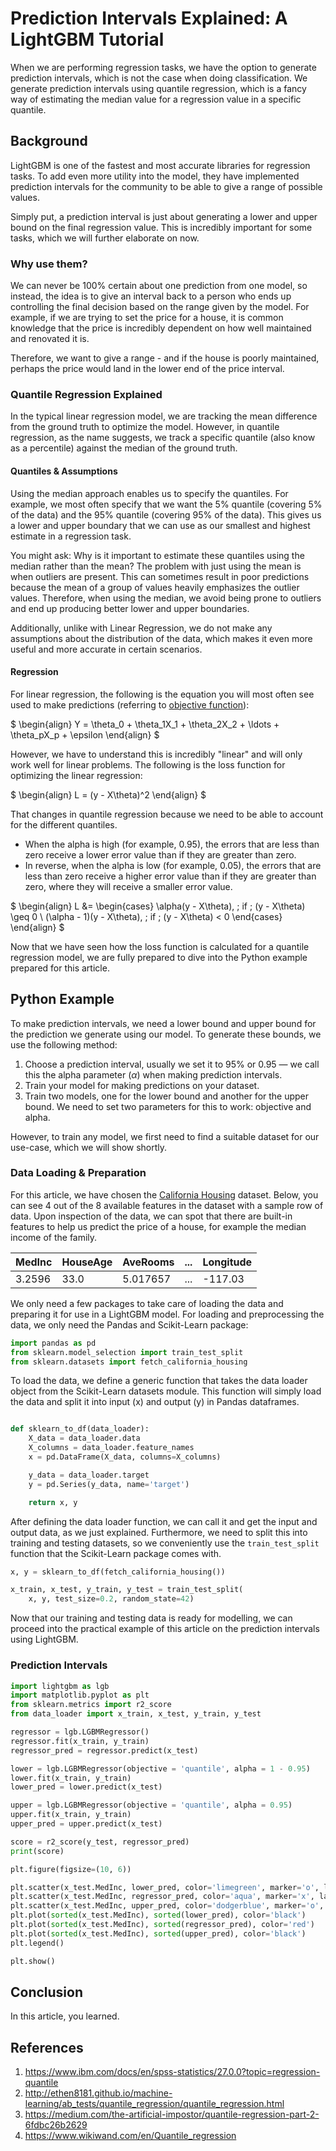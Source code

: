 # Prediction Intervals Explained: A LightGBM Tutorial

When we are performing regression tasks, we have the option to generate prediction intervals, which is not the case when doing classification. We generate prediction intervals using quantile regression, which is a fancy way of estimating the median value for a regression value in a specific quantile.

## Background

LightGBM is one of the fastest and most accurate libraries for regression tasks. To add even more utility into the model, they have implemented prediction intervals for the community to be able to give a range of possible values.

Simply put, a prediction interval is just about generating a lower and upper bound on the final regression value. This is incredibly important for some tasks, which we will further elaborate on now.

### Why use them?

We can never be 100% certain about one prediction from one model, so instead, the idea is to give an interval back to a person who ends up controlling the final decision based on the range given by the model. For example, if we are trying to set the price for a house, it is common knowledge that the price is incredibly dependent on how well maintained and renovated it is.

Therefore, we want to give a range - and if the house is poorly maintained, perhaps the price would land in the lower end of the price interval.

### Quantile Regression Explained

In the typical linear regression model, we are tracking the mean difference from the ground truth to optimize the model. However, in quantile regression, as the name suggests, we track a specific quantile (also know as a percentile) against the median of the ground truth.

#### Quantiles & Assumptions

Using the median approach enables us to specify the quantiles. For example, we most often specify that we want the 5% quantile (covering 5% of the data) and the 95% quantile (covering 95% of the data). This gives us a lower and upper boundary that we can use as our smallest and highest estimate in a regression task.

You might ask: Why is it important to estimate these quantiles using the median rather than the mean? The problem with just using the mean is when outliers are present. This can sometimes result in poor predictions because the mean of a group of values heavily emphasizes the outlier values. Therefore, when using the median, we avoid being prone to outliers and end up producing better lower and upper boundaries.

Additionally, unlike with Linear Regression, we do not make any assumptions about the distribution of the data, which makes it even more useful and more accurate in certain scenarios.

#### Regression

For linear regression, the following is the equation you will most often see used to make predictions (referring to [objective function](http://ethen8181.github.io/machine-learning/ab_tests/quantile_regression/quantile_regression.html#Objective-Function)):

$
\begin{align}
Y = \theta_0 + \theta_1X_1 + \theta_2X_2 + \ldots + \theta_pX_p + \epsilon
\end{align}
$

However, we have to understand this is incredibly "linear" and will only work well for linear problems. The following is the loss function for optimizing the linear regression:

$
\begin{align}
L = (y - X\theta)^2
\end{align}
$

That changes in quantile regression because we need to be able to account for the different quantiles. 

- When the alpha is high (for example, 0.95), the errors that are less than zero receive a lower error value than if they are greater than zero. 
- In reverse, when the alpha is low (for example, 0.05), the errors that are less than zero receive a higher error value than if they are greater than zero, where they will receive a smaller error value.

$
\begin{align}
L &=
\begin{cases}
\alpha(y - X\theta), \; if \; (y - X\theta) \geq 0 \\
(\alpha - 1)(y - X\theta), \; if \; (y - X\theta) < 0
\end{cases}
\end{align}
$

Now that we have seen how the loss function is calculated for a quantile regression model, we are fully prepared to dive into the Python example prepared for this article.

## Python Example

To make prediction intervals, we need a lower bound and upper bound for the prediction we generate using our model. To generate these bounds, we use the following method:

1. Choose a prediction interval, usually we set it to 95% or 0.95 — we call this the alpha parameter ($\alpha$) when making prediction intervals.
2. Train your model for making predictions on your dataset.
3. Train two models, one for the lower bound and another for the upper bound. We need to set two parameters for this to work: objective and alpha.

However, to train any model, we first need to find a suitable dataset for our use-case, which we will show shortly.

### Data Loading & Preparation

For this article, we have chosen the [California Housing](https://www.dcc.fc.up.pt/~ltorgo/Regression/cal_housing.html) dataset. Below, you can see 4 out of the 8 available features in the dataset with a sample row of data. Upon inspection of the data, we can spot that there are built-in features to help us predict the price of a house, for example the median income of the family.


|MedInc|HouseAge|AveRooms|...|Longitude|
|---|---|---|---|---|
|3.2596|33.0|5.017657|...|-117.03|


We only need a few packages to take care of loading the data and preparing it for use in a LightGBM model. For loading and preprocessing the data, we only need the Pandas and Scikit-Learn package:

```python
import pandas as pd
from sklearn.model_selection import train_test_split
from sklearn.datasets import fetch_california_housing
```

To load the data, we define a generic function that takes the data loader object from the Scikit-Learn datasets module. This function will simply load the data and split it into input (x) and output (y) in Pandas dataframes.

```python

def sklearn_to_df(data_loader):
    X_data = data_loader.data
    X_columns = data_loader.feature_names
    x = pd.DataFrame(X_data, columns=X_columns)

    y_data = data_loader.target
    y = pd.Series(y_data, name='target')

    return x, y
```

After defining the data loader function, we can call it and get the input and output data, as we just explained. Furthermore, we need to split this into training and testing datasets, so we conveniently use the `train_test_split` function that the Scikit-Learn package comes with.

```python
x, y = sklearn_to_df(fetch_california_housing())

x_train, x_test, y_train, y_test = train_test_split(
    x, y, test_size=0.2, random_state=42)
```

Now that our training and testing data is ready for modelling, we can proceed into the practical example of this article on the prediction intervals using LightGBM.

### Prediction Intervals

```python
import lightgbm as lgb
import matplotlib.pyplot as plt
from sklearn.metrics import r2_score
from data_loader import x_train, x_test, y_train, y_test
```

```python
regressor = lgb.LGBMRegressor()
regressor.fit(x_train, y_train)
regressor_pred = regressor.predict(x_test)
```

```python
lower = lgb.LGBMRegressor(objective = 'quantile', alpha = 1 - 0.95)
lower.fit(x_train, y_train)
lower_pred = lower.predict(x_test)
```

```python
upper = lgb.LGBMRegressor(objective = 'quantile', alpha = 0.95)
upper.fit(x_train, y_train)
upper_pred = upper.predict(x_test)
```

```python
score = r2_score(y_test, regressor_pred)
print(score)
```

```python
plt.figure(figsize=(10, 6))

plt.scatter(x_test.MedInc, lower_pred, color='limegreen', marker='o', label='lower', lw=0.5, alpha=0.5)
plt.scatter(x_test.MedInc, regressor_pred, color='aqua', marker='x', label='pred', alpha=0.7)
plt.scatter(x_test.MedInc, upper_pred, color='dodgerblue', marker='o', label='upper', lw=0.5, alpha=0.5)
plt.plot(sorted(x_test.MedInc), sorted(lower_pred), color='black')
plt.plot(sorted(x_test.MedInc), sorted(regressor_pred), color='red')
plt.plot(sorted(x_test.MedInc), sorted(upper_pred), color='black')
plt.legend()

plt.show()
```

## Conclusion

In this article, you learned.

## References

1. https://www.ibm.com/docs/en/spss-statistics/27.0.0?topic=regression-quantile
2. http://ethen8181.github.io/machine-learning/ab_tests/quantile_regression/quantile_regression.html
3. https://medium.com/the-artificial-impostor/quantile-regression-part-2-6fdbc26b2629
4. https://www.wikiwand.com/en/Quantile_regression
